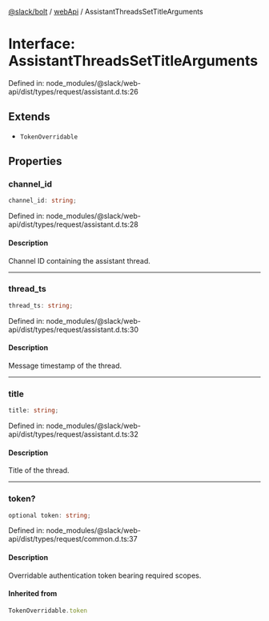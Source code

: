 [@slack/bolt](../../../../index.md) / [webApi](../index.md) / AssistantThreadsSetTitleArguments

# Interface: AssistantThreadsSetTitleArguments

Defined in: node\_modules/@slack/web-api/dist/types/request/assistant.d.ts:26

## Extends

- `TokenOverridable`

## Properties

### channel\_id

```ts
channel_id: string;
```

Defined in: node\_modules/@slack/web-api/dist/types/request/assistant.d.ts:28

#### Description

Channel ID containing the assistant thread.

***

### thread\_ts

```ts
thread_ts: string;
```

Defined in: node\_modules/@slack/web-api/dist/types/request/assistant.d.ts:30

#### Description

Message timestamp of the thread.

***

### title

```ts
title: string;
```

Defined in: node\_modules/@slack/web-api/dist/types/request/assistant.d.ts:32

#### Description

Title of the thread.

***

### token?

```ts
optional token: string;
```

Defined in: node\_modules/@slack/web-api/dist/types/request/common.d.ts:37

#### Description

Overridable authentication token bearing required scopes.

#### Inherited from

```ts
TokenOverridable.token
```
